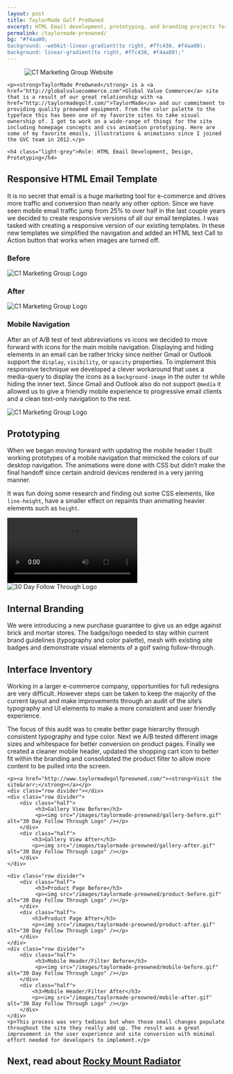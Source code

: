 ```yaml
---
layout: post
title: TaylorMade Golf PreOwned
excerpt: HTML Email development, prototyping, and branding projects for TaylorMade PreOwned.
permalink: /taylormade-preowned/
bg: "#f4aa00;
background: -webkit-linear-gradient(to right, #ffc430, #f4aa00);
background: linear-gradient(to right, #ffc430, #f4aa00);"
---
```

<section>
    <figure class="overlap">
        <img src="/images/taylormade-preowned/laptop-mockup.png" alt="C1 Marketing Group Website" />
    </figure>
    
    
    <p><strong>TaylorMade PreOwned</strong> is a <a href="http://globalvaluecommerce.com">Global Value Commerce</a> site that is a result of our great relationship with <a href="http://taylormadegolf.com/">TaylorMade</a> and our commitment to providing quality preowned equipment. From the color palette to the typeface this has been one of my favorite sites to take visual ownership of. I get to work on a wide-range of things for the site including homepage concepts and css animation prototyping. Here are some of my favorite emails, illustrations & animations since I joined the GVC team in 2012.</p>

    <h4 class="light-grey">Role: HTML Email Development, Design, Prototyping</h4>
</section>

<section>
    <h2>Responsive HTML Email Template</h2>
    <p>It is no secret that email is a huge marketing tool for e-commerce and drives more traffic and conversion than nearly any other option. Since we have seen mobile email traffic jump from 25% to over half in the last couple years we decided to create responsive versions of all our email templates. I was tasked with creating a responsive version of our existing templates. In these new templates we simplified the navigation and added an HTML text Call to Action button that works when images are turned off.</p>
    <div class="row divider">
        <div class="half">
             <h3>Before</h3>
            <img src="/images/taylormade-preowned/email-before.png" alt="C1 Marketing Group Logo" />
        </div>
        <div class="half">
            <h3>After</h3>
            <img src="/images/taylormade-preowned/email-after.png" alt="C1 Marketing Group Logo" />
        </div>
    </div>
    <h3>Mobile Navigation</h3>
    <p>After an of A/B test of text abbreviations vs icons we decided to move forward with icons for the main mobile navigation. Displaying and hiding elements in an email can be rather tricky since neither Gmail or Outlook support the <code>display</code>, <code>visibility</code>, or <code>opacity</code> properties. To implement this responsive technique we developed a clever workaround that uses a media-query to display the icons as a <code>background-image</code> in the outer <code>td</code> while hiding the inner text. Since Gmail and Outlook also do not support <code>@media</code> it allowed us to give a friendly mobile experience to progressive email clients and a clean text-only navigation to the rest.</p>
    <p>
        <img src="/images/taylormade-preowned/tmpo-mobile-email.png" alt="C1 Marketing Group Logo" />
    </p>
</section>
<section>
    <div class="row centered">
        <div class="half">
             <h2>Prototyping</h2>
             <p>When we began moving forward with updating the mobile header I built working prototypes of a mobile navigation that mimicked the colors of our desktop navigation. The animations were done with CSS but didn&rsquo;t make the final handoff since certain android devices rendered in a very jarring manner.</p>
             <p>It was fun doing some research and finding out some CSS elements, like <code>line-height</code>, have a smaller effect on repaints than animating heavier elements such as <code>height</code>.</p>
        </div>
        <div class="half">
            <video id="tmpo-nav" autoplay loop>
              <source src="/images/taylormade-preowned/tmpo-mobile-nav2.mp4" type="video/mp4">
              Your browser does not support the video tag.
            </video>
        </div>
    </div>
</section>
<section>
    <div class="row centered">
        <div class="half">
            <img src="/images/taylormade-preowned/30day-follow-through.svg" alt="30 Day Follow Through Logo" />
        </div>
        <div class="half">
             <h2>Internal Branding</h2>
             <p>We were introducing a new purchase guarantee to give us an edge against brick and mortar stores. The badge/logo needed to stay within current brand guidelines (typography and color palette), mesh with existing site badges and demonstrate visual elements of a golf swing follow-through.</p>
        </div>
    </div>
</section>
<section>
    <h2>Interface Inventory</h2>
    <p>Working in a larger e-commerce company, opportunities for full redesigns are very difficult. However steps can be taken to keep the majority of the current layout and make improvements through an audit of the site&rsquo;s typography and UI elements to make a more consistent and user friendly experience.</p>
    <p>The focus of this audit was to create better page hierarchy through consistent typography and type color. Next we A/B tested different image sizes and whitespace for better conversion on product pages. Finally we created a cleaner mobile header, updated the shopping cart icon to better fit within the branding and consolidated the product filter to allow more content to be pulled into the screen.</p>
    
    <p><a href="http://www.taylormadegolfpreowned.com/"><strong>Visit the site&rarr;</strong></a></p>
    <div class="row divider"></div>
    <div class="row divider">
        <div class="half">
             <h3>Gallery View Before</h3>
             <p><img src="/images/taylormade-preowned/gallery-before.gif" alt="30 Day Follow Through Logo" /></p>
        </div>
        <div class="half">
            <h3>Gallery View After</h3>
            <p><img src="/images/taylormade-preowned/gallery-after.gif" alt="30 Day Follow Through Logo" /></p>
        </div>
    </div>
    
    <div class="row divider">
        <div class="half">
             <h3>Product Page Before</h3>
             <p><img src="/images/taylormade-preowned/product-before.gif" alt="30 Day Follow Through Logo" /></p>
        </div>
        <div class="half">
            <h3>Product Page After</h3>
            <p><img src="/images/taylormade-preowned/product-after.gif" alt="30 Day Follow Through Logo" /></p>
        </div>
    </div>
    <div class="row divider">
        <div class="half">
             <h3>Mobile Header/Filter Before</h3>
             <p><img src="/images/taylormade-preowned/mobile-before.gif" alt="30 Day Follow Through Logo" /></p>
        </div>
        <div class="half">
            <h3>Mobile Header/Filter After</h3>
            <p><img src="/images/taylormade-preowned/mobile-after.gif" alt="30 Day Follow Through Logo" /></p>
        </div>
    </div>
    <p>This process was very tedious but when those small changes populate throughout the site they really add up. The result was a great improvement in the user experience and site conversion with mimimal effort needed for developers to implement.</p>
</section>
<section class="next" onclick="location.href='/rocky-mount-radiator/';">
    <h2>Next, read about <a href="/rocky-mount-radiator/">Rocky&nbsp;Mount&nbsp;Radiator</a></h2>
</section>